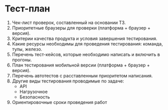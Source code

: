 # Тест-план
1. Чек-лист проверок, составленный на основании ТЗ.
2. Приоритетные браузеры для проверки (платформа + браузер + версия).
3. Критерии качества продукта и условия завершения тестирования.
4. Какие ресурсы необходимы для проведения тестирования: команда, тулы, железо.
5. Перечень тест-кейсов, которые необходимо написать и включить в прогоны.
6. План тестирования мобильной версии (платформа + браузер + версия).
7. Перечень автотестов с расставленным приоритетом написания.
8. Другие виды тестирования проводимые по задаче:
   - API
   - Нагрузочное
   - Безопасность
9. Ориентировочные сроки проведения работ